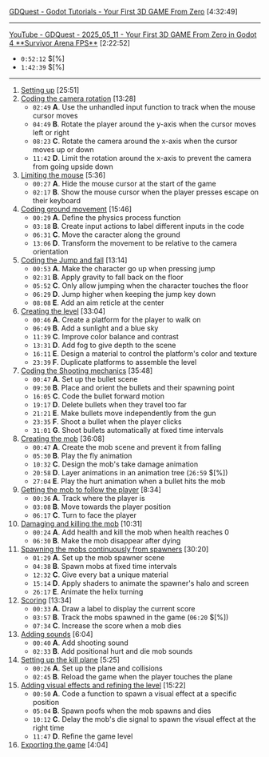 
[GDQuest - Godot Tutorials - Your First 3D GAME From Zero](https://gdquest.com/tutorial/godot/3d/first-3d-game-godot-4/) [4:32:49]  

---

[YouTube - GDQuest - 2025\_05\_11 - Your First 3D GAME From Zero in Godot 4 \*\*Survivor Arena FPS\*\*](https://youtu.be/NJJNWGD25rg) [2:22:52]  
- `0:52:12` $\[%\]
- `1:42:39` $\[%\]

---

01. [Setting up](https://player.vimeo.com/video/1060451728?h=1323494251) [25:51]
02. [Coding the camera rotation](https://player.vimeo.com/video/1060451747?h=98bfef9546) [13:28]
	- `02:49` **A**. Use the unhandled input function to track when the mouse cursor moves
	- `04:49` **B**. Rotate the player around the y-axis when the cursor moves left or right
	- `08:23` **C**. Rotate the camera around the x-axis when the cursor moves up or down
	- `11:42` **D**. Limit the rotation around the x-axis to prevent the camera from going upside down
03. [Limiting the mouse](https://player.vimeo.com/video/1060451758?h=6f5d737e05) [5:36]
	- `00:27` **A**. Hide the mouse cursor at the start of the game
	- `02:17` **B**. Show the mouse cursor when the player presses escape on their keyboard
04. [Coding ground movement](https://player.vimeo.com/video/1060451770?h=cd0624d20e) [15:46]
	- `00:29` **A**. Define the physics process function
	- `03:18` **B**. Create input actions to label different inputs in the code
	- `06:31` **C**. Move the caracter along the ground
	- `13:06` **D**. Transform the movement to be relative to the camera orientation
05. [Coding the Jump and fall](https://player.vimeo.com/video/1060451781?h=a0b6e248f6) [13:14]
	- `00:53` **A**. Make the character go up when pressing jump
	- `02:31` **B**. Apply gravity to fall back on the floor
	- `05:52` **C**. Only allow jumping when the character touches the floor
	- `06:29` **D**. Jump higher when keeping the jump key down
	- `08:08` **E**. Add an aim reticle at the center
06. [Creating the level](https://player.vimeo.com/video/1060451791?h=9daba54269) [33:04]
	- `00:46` **A**. Create a platform for the player to walk on
	- `06:49` **B**. Add a sunlight and a blue sky
	- `11:39` **C**. Improve color balance and contrast
	- `13:31` **D**. Add fog to give depth to the scene
	- `16:11` **E**. Design a material to control the platform's color and texture
	- `23:39` **F**. Duplicate platforms to assemble the level
07. [Coding the Shooting mechanics](https://player.vimeo.com/video/1060451806?h=c71530aa4f) [35:48]
	- `00:47` **A**. Set up the bullet scene
	- `09:30` **B**. Place and orient the bullets and their spawning point
	- `16:05` **C**. Code the bullet forward motion
	- `19:17` **D**. Delete bullets when they travel too far
	- `21:21` **E**. Make bullets move independently from the gun
	- `23:35` **F**. Shoot a bullet when the player clicks
	- `31:01` **G**. Shoot bullets automatically at fixed time intervals
08. [Creating the mob](https://player.vimeo.com/video/1060451822?h=25a9576abd) [36:08]
	- `00:47` **A**. Create the mob scene and prevent it from falling
	- `05:30` **B**. Play the fly animation
	- `10:32` **C**. Design the mob's take damage animation
	- `20:58` **D**. Layer animations in an animation tree (`26:59` $\[%\])
	- `27:04` **E**. Play the hurt animation when a bullet hits the mob
09. [Getting the mob to follow the player](https://player.vimeo.com/video/1060451842?h=3e4df4c403) [8:34]
	- `00:36` **A**. Track where the player is
	- `03:08` **B**. Move towards the player position
	- `06:17` **C**. Turn to face the player
10. [Damaging and killing the mob](https://player.vimeo.com/video/1060451861?h=7fd147ad2b) [10:31]
	- `00:24` **A**. Add health and kill the mob when health reaches 0
	- `06:30` **B**. Make the mob disappear after dying
11. [Spawning the mobs continuously from spawners](https://player.vimeo.com/video/1060451878?h=7abfa33017) [30:20]
	- `01:29` **A**. Set up the mob spawner scene
	- `04:38` **B**. Spawn mobs at fixed time intervals
	- `12:32` **C**. Give every bat a unique material
	- `15:14` **D**. Apply shaders to animate the spawner's halo and screen
	- `26:17` **E**. Animate the helix turning
12. [Scoring](https://player.vimeo.com/video/1060451897?h=11a0de95a4) [13:34]
	- `00:33` **A**. Draw a label to display the current score
	- `03:57` **B**. Track the mobs spawned in the game (`06:20` $\[%\])
	- `07:34` **C**. Increase the score when a mob dies
13. [Adding sounds](https://player.vimeo.com/video/1060451917?h=343ed5b80d) [6:04]
	- `00:40` **A**. Add shooting sound
	- `02:33` **B**. Add positional hurt and die mob sounds
14. [Setting up the kill plane](https://player.vimeo.com/video/1060451930?h=734fb29dd3) [5:25]
	- `00:26` **A**. Set up the plane and collisions
	- `02:45` **B**. Reload the game when the player touches the plane
15. [Adding visual effects and refining the level](https://player.vimeo.com/video/1060451946?h=f5a67a69cf) [15:22]
	- `00:50` **A**. Code a function to spawn a visual effect at a specific position
	- `05:04` **B**. Spawn poofs when the mob spawns and dies
	- `10:12` **C**. Delay the mob's die signal to spawn the visual effect at the right time
	- `11:47` **D**. Refine the game level
16. [Exporting the game](https://player.vimeo.com/video/1060451959?h=4f0946de95) [4:04]

